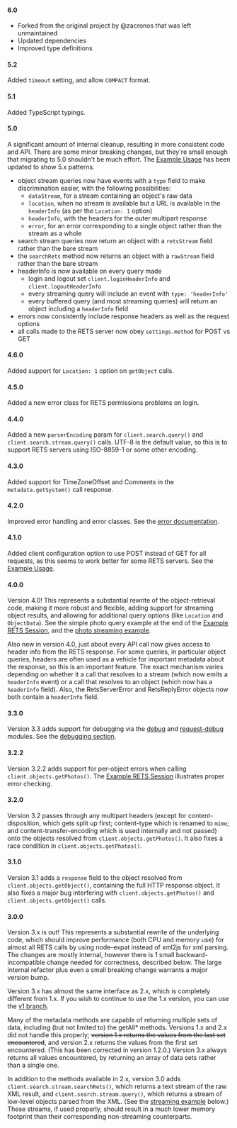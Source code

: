 #### 6.0

- Forked from the original project by @zacronos that was left unmaintained
- Updated dependencies
- Improved type definitions

#### 5.2
Added `timeout` setting, and allow `COMPACT` format.

#### 5.1
Added TypeScript typings.

#### 5.0
A significant amount of internal cleanup, resulting in more consistent code and API.  There are some minor breaking
changes, but they're small enough that migrating to 5.0 shouldn't be much effort.  The
[Example Usage](https://github.com/sbruno81/rets-client#example-usage) has been updated to show 5.x patterns. 

- object stream queries now have events with a `type` field to make discrimination easier, with the following
possibilities:
  - `dataStream`, for a stream containing an object's raw data
  - `location`, when no stream is available but a URL is available in the `headerInfo` (as per the `Location: 1` option)
  - `headerInfo`, with the headers for the outer multipart response
  - `error`, for an error corresponding to a single object rather than the stream as a whole
- search stream queries now return an object with a `retsStream` field rather than the bare stream
- the `searchRets` method now returns an object with a `rawStream` field rather than the bare stream
- headerInfo is now available on every query made
  - login and logout set `client.loginHeaderInfo` and `client.logoutHeaderInfo`
  - every streaming query will include an event with `type: 'headerInfo'`
  - every buffered query (and most streaming queries) will return an object including a `headerInfo` field
- errors now consistently include response headers as well as the request options
- all calls made to the RETS server now obey `settings.method` for POST vs GET

#### 4.6.0
Added support for `Location: 1` option on `getObject` calls.

#### 4.5.0
Added a new error class for RETS permissions problems on login.

#### 4.4.0
Added a new `parserEncoding` param for `client.search.query()` and `client.search.stream.query()` calls.  UTF-8 is the
default value, so this is to support RETS servers using ISO-8859-1 or some other encoding.

#### 4.3.0
Added support for TimeZoneOffset and Comments in the `metadata.getSystem()` call response.

#### 4.2.0
Improved error handling and error classes.  See the [error documentation](https://github.com/sbruno81/rets-client#errors).

#### 4.1.0
Added client configuration option to use POST instead of GET for all requests, as this seems to work better for some
RETS servers.  See the [Example Usage](https://github.com/sbruno81/rets-client#client-configuration).

#### 4.0.0

Version 4.0!  This represents a substantial rewrite of the object-retrieval code, making it more robust and flexible,
adding support for streaming object results, and allowing for additional query options (like `Location` and
`ObjectData`).  See the simple photo query example at the end of the [Example RETS Session](https://github.com/sbruno81/rets-client#example-rets-session), and
the [photo streaming example](https://github.com/sbruno81/rets-client#photo-streaming-example).

Also new in version 4.0, just about every API call now gives access to header info from the RETS response.  For some
queries, in particular object queries, headers are often used as a vehicle for important metadata about the response,
so this is an important feature.  The exact mechanism varies depending on whether it a call that resolves to a stream
(which now emits a `headerInfo` event) or a call that resolves to an object (which now has a `headerInfo` field).  Also,
the RetsServerError and RetsReplyError objects now both contain a `headerInfo` field.

#### 3.3.0

Version 3.3 adds support for debugging via the [debug](https://github.com/visionmedia/debug) and
[request-debug](https://github.com/request/request-debug) modules. See the [debugging section](https://github.com/sbruno81/rets-client#debugging).

#### 3.2.2

Version 3.2.2 adds support for per-object errors when calling `client.objects.getPhotos()`.  The
[Example RETS Session](#example-rets-session) illustrates proper error checking.

#### 3.2.0

Version 3.2 passes through any multipart headers (except for content-disposition, which gets split up first;
content-type which is renamed to `mime`; and content-transfer-encoding which is used internally and not passed) onto
the objects resolved from `client.objects.getPhotos()`. It also fixes a race condition in `client.objects.getPhotos()`.

#### 3.1.0

Version 3.1 adds a `response` field to the object resolved from `client.objects.getObject()`, containing the full HTTP
response object.  It also fixes a major bug interfering with `client.objects.getPhotos()` and
`client.objects.getObject()` calls.

#### 3.0.0

Version 3.x is out!  This represents a substantial rewrite of the underlying code, which should improve performance
(both CPU and memory use) for almost all RETS calls by using node-expat instead of xml2js for xml parsing.  The changes
are mostly internal, however there is 1 small backward-incompatible change needed for correctness, described below.
The large internal refactor plus even a small breaking change warrants a major version bump.

Version 3.x has almost the same interface as 2.x, which is completely different from 1.x.  If you wish to continue to
use the 1.x version, you can use the [v1 branch](https://github.com/sbruno81/rets-client/tree/v1).

Many of the metadata methods are capable of returning multiple sets of data, including (but not limited to) the
getAll* methods.  Versions 1.x and 2.x did not handle this properly; ~~version 1.x returns the values from the last set
encountered~~, and version 2.x returns the values from the first set encountered.  (This has been corrected in version
1.2.0.)  Version 3.x always returns all values encountered, by returning an array of data sets rather than a single one.  

In addition to the methods available in 2.x, version 3.0 adds `client.search.stream.searchRets()`, which returns a
text stream of the raw XML result, and `client.search.stream.query()`, which returns a stream of low-level objects
parsed from the XML.  (See the [streaming example](https://github.com/sbruno81/rets-client#simple-streaming-example) below.)  These streams, if used properly,
should result in a much lower memory footprint than their corresponding non-streaming counterparts.
